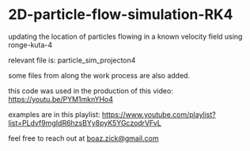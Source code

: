 # 2D-particle-flow-simulation-RK4
updating the location of particles flowing in a known velocity field using ronge-kuta-4

relevant file is: particle_sim_projecton4

some files from along the work process are also added.

this code was used in the production of this video:
https://youtu.be/PYM1mknYHo4

examples are in this playlist:
https://www.youtube.com/playlist?list=PLdvf9mgIdR6hzsBYy8pyK5YGczodrVFvL

feel free to reach out at boaz.zick@gmail.com
